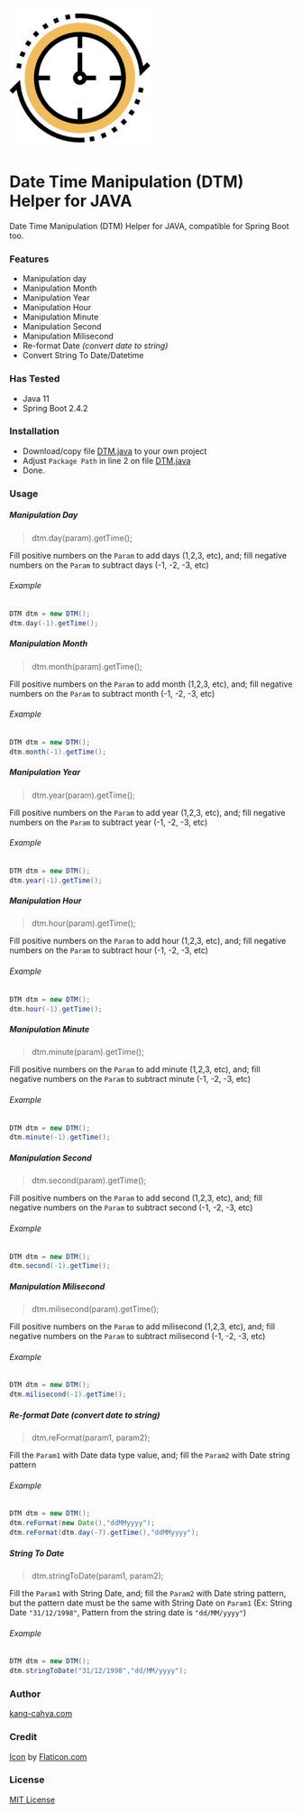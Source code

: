 <img src="https://github.com/dyazincahya/DTM-helper-java/raw/main/icon.png" width="250" />

# Date Time Manipulation (DTM) Helper for JAVA
Date Time Manipulation (DTM) Helper for JAVA, compatible for Spring Boot too.

### Features
  - Manipulation day
  - Manipulation Month
  - Manipulation Year
  - Manipulation Hour
  - Manipulation Minute
  - Manipulation Second
  - Manipulation Milisecond
  - Re-format Date _(convert date to string)_
  - Convert String To Date/Datetime

### Has Tested
  - Java 11
  - Spring Boot 2.4.2

### Installation
  - Download/copy file [DTM.java](https://github.com/dyazincahya/DTM-helper-java/blob/main/DTM.java) to your own project
  - Adjust ```Package Path``` in line 2 on file [DTM.java](https://github.com/dyazincahya/DTM-helper-java/blob/main/DTM.java)
  - Done.

### Usage

##### Manipulation Day

> dtm.day(param).getTime();

Fill positive numbers on the ```Param``` to add days (1,2,3, etc), and;
fill negative numbers on the ```Param``` to subtract days (-1, -2, -3, etc)

###### Example
``` java
DTM dtm = new DTM();
dtm.day(-1).getTime();
```

##### Manipulation Month

> dtm.month(param).getTime();

Fill positive numbers on the ```Param``` to add month (1,2,3, etc), and;
fill negative numbers on the ```Param``` to subtract month (-1, -2, -3, etc)

###### Example
``` java
DTM dtm = new DTM();
dtm.month(-1).getTime();
```

##### Manipulation Year

> dtm.year(param).getTime();

Fill positive numbers on the ```Param``` to add year (1,2,3, etc), and;
fill negative numbers on the ```Param``` to subtract year (-1, -2, -3, etc)

###### Example
``` java
DTM dtm = new DTM();
dtm.year(-1).getTime();
```

##### Manipulation Hour

> dtm.hour(param).getTime();

Fill positive numbers on the ```Param``` to add hour (1,2,3, etc), and;
fill negative numbers on the ```Param``` to subtract hour (-1, -2, -3, etc)

###### Example
``` java
DTM dtm = new DTM();
dtm.hour(-1).getTime();
```

##### Manipulation Minute

> dtm.minute(param).getTime();

Fill positive numbers on the ```Param``` to add minute (1,2,3, etc), and;
fill negative numbers on the ```Param``` to subtract minute (-1, -2, -3, etc)

###### Example
``` java
DTM dtm = new DTM();
dtm.minute(-1).getTime();
```

##### Manipulation Second

> dtm.second(param).getTime();

Fill positive numbers on the ```Param``` to add second (1,2,3, etc), and;
fill negative numbers on the ```Param``` to subtract second (-1, -2, -3, etc)

###### Example
``` java
DTM dtm = new DTM();
dtm.second(-1).getTime();
```

##### Manipulation Milisecond

> dtm.milisecond(param).getTime();

Fill positive numbers on the ```Param``` to add milisecond (1,2,3, etc), and;
fill negative numbers on the ```Param``` to subtract milisecond (-1, -2, -3, etc)

###### Example
``` java
DTM dtm = new DTM();
dtm.milisecond(-1).getTime();
```

##### Re-format Date _(convert date to string)_

> dtm.reFormat(param1, param2);

Fill the ```Param1``` with Date data type value, and; 
fill the ```Param2``` with Date string pattern 

###### Example
``` java
DTM dtm = new DTM();
dtm.reFormat(new Date(),"ddMMyyyy");
dtm.reFormat(dtm.day(-7).getTime(),"ddMMyyyy");
```

##### String To Date

> dtm.stringToDate(param1, param2);

Fill the ```Param1``` with String Date, and; 
fill the ```Param2``` with Date string pattern, but the pattern date must be the same with String Date on ```Param1``` (Ex: String Date ```"31/12/1998"```, Pattern from the string date is ```"dd/MM/yyyy"```)

###### Example
``` java
DTM dtm = new DTM();
dtm.stringToDate("31/12/1998","dd/MM/yyyy");
```

### Author
[kang-cahya.com](https://www.kang-cahya.com)

### Credit
[Icon](https://github.com/dyazincahya/DTM-helper-java/blob/main/icon.png) by [Flaticon.com](https://www.flaticon.com/free-icon/clock_1459182)
  
### License
[MIT License](https://github.com/dyazincahya/DTM-helper-java/blob/main/LICENSE)
